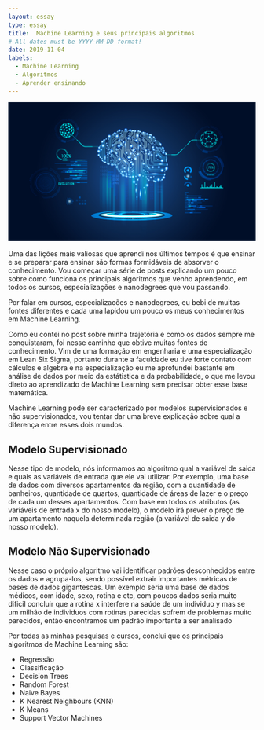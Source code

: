 ```yaml
---
layout: essay
type: essay
title:  Machine Learning e seus principais algoritmos
# All dates must be YYYY-MM-DD format!
date: 2019-11-04
labels:
  - Machine Learning
  - Algoritmos
  - Aprender ensinando
---
```


<img class="ui fluid image" src="../images/ML_logo.jpg">
<p>Uma das lições mais valiosas que aprendi nos últimos tempos é que ensinar e se preparar para ensinar são formas 
formidáveis de absorver o conhecimento. Vou começar uma série de posts explicando um pouco sobre como funciona os principais algoritmos que 
venho aprendendo, em todos os cursos, especializações e nanodegrees que vou passando.</p>

<p>Por falar em cursos, especializacões e nanodegrees, eu bebi de muitas fontes diferentes e cada uma lapidou um pouco 
os meus conhecimentos em Machine Learning.</p>

<p>Como eu contei no post sobre minha trajetória e como os dados sempre me conquistaram, foi nesse caminho que obtive muitas 
fontes de conhecimento. Vim de uma formação em engenharia e uma especialização em Lean Six Sigma, portanto durante a faculdade eu tive forte contato com cálculos e algebra e na especialização eu me aprofundei bastante em análise de dados por meio da estátistica e da probabilidade, o que me levou direto ao aprendizado de Machine Learning sem precisar obter esse base matemática.</p>

<p>Machine Learning pode ser caracterizado por modelos supervisionados e não supervisionados, vou tentar dar uma breve explicação sobre qual a diferença entre esses dois mundos.</p>

## Modelo Supervisionado
 
<p>Nesse tipo de modelo, nós informamos ao algoritmo qual a variável de saida e quais as variáveis de entrada que ele vai utilizar. 
Por exemplo, uma base de dados com diversos apartamentos da região, com a quantidade de banheiros, quantidade de quartos, quantidade de áreas de lazer e o preço de cada um desses apartamentos. Com base em todos os atributos (as variáveis de entrada x do nosso modelo), o modelo irá prever o preço de um apartamento naquela determinada região (a variável de saida y do nosso modelo).</p>

## Modelo Não Supervisionado

<p>Nesse caso o próprio algoritmo vai identificar padrões desconhecidos entre os dados e agrupa-los, sendo possível extrair importantes métricas de bases de dados gigantescas. Um exemplo seria uma base de dados médicos, com idade, sexo, rotina e etc, com poucos dados seria muito dificil concluir que a rotina x interfere na saúde de um individuo y mas se um milhão de individuos com rotinas parecidas sofrem de problemas muito parecidos, então encontramos um padrão importante a ser analisado</p>

Por todas as minhas pesquisas e cursos, conclui que os principais algoritmos de Machine Learning são:
* Regressão
* Classificação
* Decision Trees
* Random Forest
* Naive Bayes
* K Nearest Neighbours (KNN)
* K Means
* Support Vector Machines



